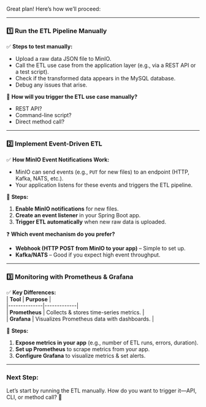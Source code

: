 Great plan! Here’s how we’ll proceed:  

---

### **1️⃣ Run the ETL Pipeline Manually**  
✅ **Steps to test manually:**  
- Upload a raw data JSON file to MinIO.  
- Call the ETL use case from the application layer (e.g., via a REST API or a test script).  
- Check if the transformed data appears in the MySQL database.  
- Debug any issues that arise.  

🔹 **How will you trigger the ETL use case manually?**  
- REST API?  
- Command-line script?  
- Direct method call?  

---

### **2️⃣ Implement Event-Driven ETL**  
✅ **How MinIO Event Notifications Work:**  
- MinIO can send events (e.g., `PUT` for new files) to an endpoint (HTTP, Kafka, NATS, etc.).  
- Your application listens for these events and triggers the ETL pipeline.  

🔹 **Steps:**  
1. **Enable MinIO notifications** for new files.  
2. **Create an event listener** in your Spring Boot app.  
3. **Trigger ETL automatically** when new raw data is uploaded.  

❓ **Which event mechanism do you prefer?**  
- **Webhook (HTTP POST from MinIO to your app)** – Simple to set up.  
- **Kafka/NATS** – Good if you expect high event throughput.  

---

### **3️⃣ Monitoring with Prometheus & Grafana**  
✅ **Key Differences:**  
| **Tool**       | **Purpose**  |  
|--------------|-------------|  
| **Prometheus** | Collects & stores time-series metrics. |  
| **Grafana**   | Visualizes Prometheus data with dashboards. |  

🔹 **Steps:**  
1. **Expose metrics in your app** (e.g., number of ETL runs, errors, duration).  
2. **Set up Prometheus** to scrape metrics from your app.  
3. **Configure Grafana** to visualize metrics & set alerts.  

---

### **Next Step:**  
Let’s start by running the ETL manually. How do you want to trigger it—API, CLI, or method call? 🚀